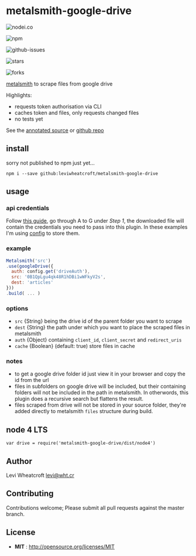 # metalsmith-google-drive

![nodei.co](https://nodei.co/npm/metalsmith-google-drive.png?downloads=true&downloadRank=true&stars=true)

![npm](https://img.shields.io/npm/v/metalsmith-google-drive.svg)

![github-issues](https://img.shields.io/github/issues/leviwheatcroft/metalsmith-google-drive.svg)

![stars](https://img.shields.io/github/stars/leviwheatcroft/metalsmith-google-drive.svg)

![forks](https://img.shields.io/github/forks/leviwheatcroft/metalsmith-google-drive.svg)

[metalsmith](https://metalsmith.io) to scrape files from google drive

Highlights:

 * requests token authorisation via CLI
 * caches token and files, only requests changed files
 * no tests yet


See the [annotated source][1] or [github repo][4]

## install

sorry not published to npm just yet...

`npm i --save github:leviwheatcroft/metalsmith-google-drive`

## usage

### api credentials

Follow [this guide][2], go through A to G under *Step 1*, the downloaded file
will contain the credentials you need to pass into this plugin. In these
examples I'm using [config][3] to store them.

### example

```javascript
Metalsmith('src')
.use(googleDrive({
  auth: config.get('driveAuth'),
  src: '0B1QpLgu4qk48R1hDBi1wWFkyV2s',
  dest: 'articles'
}))
.build( ... )
```

### options

 * `src` {String} being the drive id of the parent folder you want to scrape
 * `dest` {String} the path under which you want to place the scraped files in
    metalsmith
 * `auth` {Object} containing `client_id`, `client_secret` and `redirect_uris`
 * `cache` {Boolean} (default: true) store files in cache

### notes

 * to get a google drive folder id just view it in your browser and copy the id
   from the url
 * files in subfolders on google drive will be included, but their containing
   folders will not be included in the path in metalsmith. In otherwords, this
   plugin does a recursive search but flattens the result.
 * files scraped from drive will not be stored in your source folder, they're
   added directly to metalsmith `files` structure during build.

## node 4 LTS

`var drive = require('metalsmith-google-drive/dist/node4')`

## Author

Levi Wheatcroft <levi@wht.cr>

## Contributing

Contributions welcome; Please submit all pull requests against the master
branch.

## License

 - **MIT** : http://opensource.org/licenses/MIT

[1]: https://leviwheatcroft.github.io/metalsmith-google-drive "fancy annotated source"
[2]: https://developers.google.com/drive/v3/web/quickstart/nodejs "google drive nodejs quickstart"
[3]: https://www.npmjs.com/package/config "config package on npm registry"
[4]: https://github.com/leviwheatcroft/metalsmith-google-drive "github repo"
